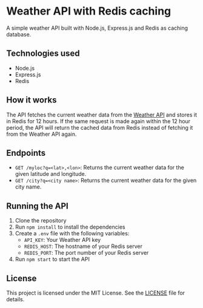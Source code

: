 # Weather API with Redis caching

A simple weather API built with Node.js, Express.js and Redis as caching database.

## Technologies used

- Node.js
- Express.js
- Redis

## How it works

The API fetches the current weather data from the [Weather API](https://www.weatherapi.com/) and stores it in Redis for 12 hours. If the same request is made again within the 12 hour period, the API will return the cached data from Redis instead of fetching it from the Weather API again.

## Endpoints

- `GET /myloc?q=<lat>,<lon>`: Returns the current weather data for the given latitude and longitude.
- `GET /city?q=<city name>`: Returns the current weather data for the given city name.

## Running the API

1. Clone the repository
2. Run `npm install` to install the dependencies
3. Create a `.env` file with the following variables:
   - `API_KEY`: Your Weather API key
   - `REDIS_HOST`: The hostname of your Redis server
   - `REDIS_PORT`: The port number of your Redis server
4. Run `npm start` to start the API

## License

This project is licensed under the MIT License. See the [LICENSE](LICENSE) file for details.
